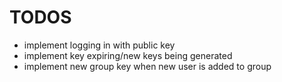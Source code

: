 # TODOS
* implement logging in with public key
* implement key expiring/new keys being generated
* implement new group key when new user is added to group
